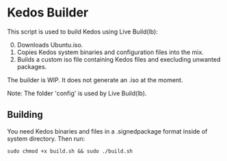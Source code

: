 Kedos Builder
=============

This script is used to build Kedos using Live Build(lb):

0. Downloads Ubuntu.iso.
0. Copies Kedos system binaries and configuration files into the mix.
0. Builds a custom iso file containing Kedos files and execluding unwanted packages. 

The builder is WIP. It does not generate an .iso at the moment.

Note: The folder 'config' is used by Live Build(lb).

Building
-----------

You need Kedos binaries and files in a .signedpackage format inside of system directory.
Then run: 

```
sudo chmod +x build.sh && sudo ./build.sh
```
